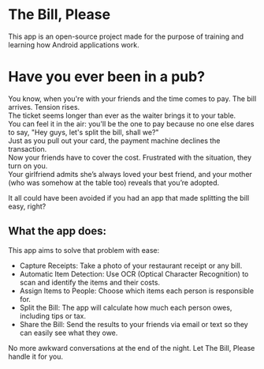 # The Bill, Please

This app is an open-source project made for the purpose of training and learning how Android applications work.

# Have you ever been in a pub?

You know, when you're with your friends and the time comes to pay. The bill arrives. Tension rises.  
The ticket seems longer than ever as the waiter brings it to your table.  
You can feel it in the air: you'll be the one to pay because no one else dares to say, "Hey guys, let's split the bill, shall we?"  
Just as you pull out your card, the payment machine declines the transaction.  
Now your friends have to cover the cost. Frustrated with the situation, they turn on you.  
Your girlfriend admits she’s always loved your best friend, and your mother (who was somehow at the table too) reveals that you’re adopted.

It all could have been avoided if you had an app that made splitting the bill easy, right?



## What the app does:

This app aims to solve that problem with ease:

- Capture Receipts: Take a photo of your restaurant receipt or any bill.
- Automatic Item Detection: Use OCR (Optical Character Recognition) to scan and identify the items and their costs.
- Assign Items to People: Choose which items each person is responsible for.
- Split the Bill: The app will calculate how much each person owes, including tips or tax.
- Share the Bill: Send the results to your friends via email or text so they can easily see what they owe.

No more awkward conversations at the end of the night. Let The Bill, Please handle it for you.

